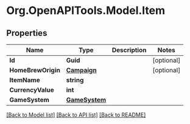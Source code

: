 # Org.OpenAPITools.Model.Item
## Properties

Name | Type | Description | Notes
------------ | ------------- | ------------- | -------------
**Id** | **Guid** |  | [optional] 
**HomeBrewOrigin** | [**Campaign**](Campaign.md) |  | [optional] 
**ItemName** | **string** |  | 
**CurrencyValue** | **int** |  | 
**GameSystem** | [**GameSystem**](GameSystem.md) |  | 

[[Back to Model list]](../README.md#documentation-for-models) [[Back to API list]](../README.md#documentation-for-api-endpoints) [[Back to README]](../README.md)

